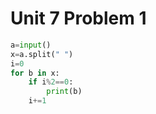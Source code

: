 # Unit 7 Problem 1
```.py
a=input()
x=a.split(" ")
i=0
for b in x:
    if i%2==0:
        print(b)
    i+=1
```

